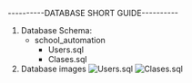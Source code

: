 ----------DATABASE SHORT GUIDE----------
1. Database Schema:
   - school_automation
       - Users.sql
       - Clases.sql
2. Database images
![Users.sql]()
![Clases.sql]()